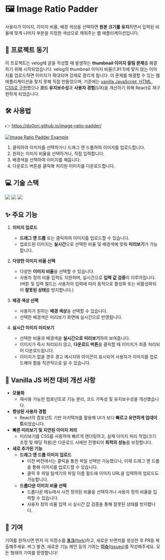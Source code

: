 # 🖼️ Image Ratio Padder

사용자가 이미지, 이미지 비율, 배경 색상을 선택하면 **원본 크기를 유지**하면서 입력된 비율에 맞게 나머지 부분을 지정한 색상으로 채워주는 웹 애플리케이션입니다.

## 🎯 프로젝트 동기

이 프로젝트는 velog에 글을 작성할 때 발생하는 **thumbnail 이미지 잘림 문제**를 해결하기 위해 시작되었습니다. velog의 thumbnail 이미지 비율(1.91:1)에 맞지 않는 이미지를 업로드하면 이미지가 확대되며 강제로 잘리게 됩니다. 이 문제를 해결할 수 있는 웹 애플리케이션을 찾지 못해 직접 만들었으며, 기존에는 [vanilla JavaScript, HTML, CSS로 구현](https://github.com/do0ori/image-ratio-padder-vanilla)했으나 **코드 유지보수성**과 **사용자 경험**(UX)을 개선하기 위해 React로 재구현하게 되었습니다.

## 🛠️ 사용법

👉 https://do0ori.github.io/image-ratio-padder/

[![Image Ratio Padder Example](https://github.com/user-attachments/assets/e43b0815-ee3c-4cc1-af64-87cd1f0835d1)](https://do0ori.github.io/image-ratio-padder/)

1. 클릭하여 이미지를 선택하거나 드래그 앤 드롭하여 이미지를 업로드합니다.
2. 원하는 이미지 비율을 선택하거나, 직접 입력합니다.
3. 배경색을 선택하여 이미지를 채웁니다.
4. 다운로드 버튼을 클릭해 처리된 이미지를 다운로드합니다.

## 💻 기술 스택

<p>
    <img src="https://img.shields.io/badge/Typescript-2d79c7?style=for-the-badge&logo=Typescript&logoColor=white">
    <img src="https://img.shields.io/badge/Create React App-282c35?style=for-the-badge&logo=createreactapp&logoColor=09D3AC">
    <img src="https://img.shields.io/badge/Tailwind CSS-131729?style=for-the-badge&logo=Tailwind CSS&logoColor=78baf2">
</p>

## ✨ 주요 기능

1. **이미지 업로드**

    - **드래그 앤 드롭** 또는 클릭하여 이미지를 업로드할 수 있습니다.
    - 업로드된 이미지는 **실시간**으로 선택한 비율 및 배경색에 맞춰 **미리보기**가 가능합니다.

2. **다양한 이미지 비율 선택**

    - 다양한 **이미지 비율**을 선택할 수 있습니다.
    - 사용자 정의 비율 입력도 지원하며, 실시간으로 **입력 값 검증**이 이루어집니다.
      (버튼 및 입력 필드는 사용자의 입력에 따라 동적으로 활성화 또는 비활성화되어 **잘못된 상태**를 방지합니다.)

3. **배경 색상 선택**

    - 사용자가 원하는 **배경 색상**을 선택할 수 있습니다.
    - 선택한 배경색은 미리보기 화면에 실시간으로 반영됩니다.

4. **실시간 이미지 미리보기**
    - 선택한 비율과 배경색을 **실시간으로 미리보기**하여 보여줍니다.
    - 이미지가 즉시 처리되지 않고, **다운로드 버튼**을 클릭할 때 이미지가 최종 처리되어 다운로드됩니다.
    - 이미지가 없을 경우 경고 메시지와 아이콘이 표시되어 사용자가 이미지를 업로드해야 함을 직관적으로 알 수 있습니다.

## 🚀 Vanilla JS 버전 대비 개선 사항

-   **모듈화**
    -   재사용 가능한 컴포넌트로 기능 분리, 코드 가독성 및 유지보수성을 개선했습니다.
-   **향상된 사용자 경험**
    -   React의 컴포넌트 기반 아키텍처를 활용해 UI가 보다 **빠르고 유연하게 업데이트**되었습니다.
-   **빠른 미리보기 및 지연된 이미지 처리**
    -   미리보기를 CSS를 사용하여 빠르게 렌더링하고, 실제 이미지 처리 작업(크기 조정 및 패딩 적용)은 다운로드 시에만 진행되어 **최적의 성능**을 보장합니다.
-   **새로 추가된 기능**
    -   **드래그 앤 드롭 이미지 업로드**
        -   이전 버전에서는 클릭을 통한 파일 선택만 가능했으나, 이제 드래그 앤 드롭을 통해 이미지를 업로드할 수 있습니다.
        -   클릭 후 파일 탐색기의 파일 이름 필드에 이미지 URL을 입력하여 업로드도 가능합니다.
    -   **드롭다운 이미지 비율 선택**
        -   드롭다운 메뉴에서 사전 정의된 비율을 선택하거나 사용자 정의 비율을 입력할 수 있습니다.
        -   사용자 정의 비율 입력 시 실시간 값 검증을 통해 잘못된 상태를 방지합니다.

## 🤝 기여

기여를 원하시면 먼저 이 저장소를 [**포크**(fork)](https://github.com/do0ori/image-ratio-padder/fork)하고, 새로운 브랜치를 생성한 후 PR을 제출해주세요. 버그 발견, 새로운 기능 제안 등의 기여는 [**이슈**(Issues)](https://github.com/do0ori/image-ratio-padder/issues)를 작성해주세요. 모든 형태의 기여를 환영합니다!
